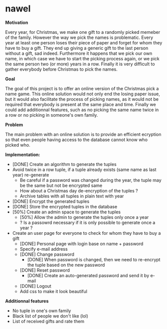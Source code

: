 nawel
=====

**Motivation**

Every year, for Christmas, we make one gift to a randomly picked memeber of the family. However the way we pick the names is problematic. Every year at least one person loses their piece of paper and forget for whom they have to buy a gift. They end up giving a generic gift to the last person without a gift, sad indeed. Furthermore it happens that we pick our own name, in which case we have to start the picking process again, or we pick the same person two (or more) years in a row. Finally it is very difficult to gather everybody before Christmas to pick the names.

**Goal**

The goal of this project is to offer an online version of the Christmas pick a name game. This online solution would not only end the losing paper issue, but it would also facilitate the process of picking names, as it would not be required that everybody is present at the same place and time. Finally we could add additionnal features, such as no picking the same name twice in a row or no picking in someone's own family. 

**Problem**

The main problem with an online solution is to provide an efficient ecryption so that even people having access to the database cannot know who picked who.

**Implementation:**

* [DONE] Create an algorithm to generate the tuples
* Avoid twice in a row tuple, if a tuple already exists (same name as last year) re-generate
  * Be careful if a password was changed during the year, the tuple may be the same but not be encrypted same
  * How about a Christmas day de-encryption of the tuples ?
  * Archive tables with all tuples in plain text with year
* [DONE] Encrypt the generated tuples
* [DONE] Store the encrypted tuples in the database
* [50%] Create an admin space to generate the tuples
  * [50%] Allow the admin to generate the tuples only once a year
  * ? Is a passowrd necessary if it is only possible to generate once a year ?
* Create an user page for everyone to check for whom they have to buy a gift
  * [DONE] Personal page with login base on name + password
  * Specify e-mail address
  * [DONE] Change password
    * [DONE] When password is changed, then we need to re-encrypt the tuple based on the new password
  * [DONE] Reset password
    * [DONE] Create an auto-generated password and send it by e-mail
  * [DONE] Logout
  * Add css to make it look beautiful

**Additionnal features**
* No tuple in one's own family
* Black list of people we don't like (lol)
* List of received gifts and rate them

